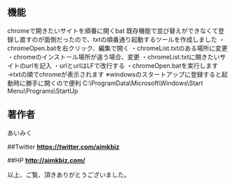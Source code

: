 ## 機能
chromeで開きたいサイトを順番に開くbat
既存機能で並び替えができなくて登録し直すのが面倒だったので、txtの順番通り起動するツールを作成しました
・chromeOpen.batを右クリック、編集で開く
・chromeList.txtのある場所に変更
・chromeのインストール場所が違う場合、変更
・chromeList.txtに開きたいサイトのurlを記入
・urlとurlはLFで改行する
・chromeOpen.batを実行します
→txtの順でchromeが表示されます
※windowsのスタートアップに登録すると起動時に勝手に開くので便利
C:\ProgramData\Microsoft\Windows\Start Menu\Programs\StartUp

## 著作者
あいみく

##Twitter
**https://twitter.com/aimkbiz**  

##HP
**http://aimkbiz.com/**  


以上、ご覧、頂きありがとうございました。